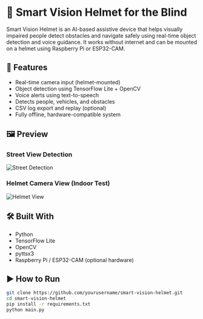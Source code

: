 # 🧠 Smart Vision Helmet for the Blind

Smart Vision Helmet is an AI-based assistive device that helps visually impaired people detect obstacles and navigate safely using real-time object detection and voice guidance. It works without internet and can be mounted on a helmet using Raspberry Pi or ESP32-CAM.

## 🚀 Features

- Real-time camera input (helmet-mounted)
- Object detection using TensorFlow Lite + OpenCV
- Voice alerts using text-to-speech
- Detects people, vehicles, and obstacles
- CSV log export and replay (optional)
- Fully offline, hardware-compatible system

## 🖼️ Preview

### Street View Detection
![Street Detection](./smart_visionhelmet/street_view.png)

### Helmet Camera View (Indoor Test)
![Helmet View](./smart_visionhelmet/helmet_view.png)

## 🛠️ Built With

- Python  
- TensorFlow Lite  
- OpenCV  
- pyttsx3  
- Raspberry Pi / ESP32-CAM (optional hardware)

## ▶️ How to Run

```bash
git clone https://github.com/yourusername/smart-vision-helmet.git
cd smart-vision-helmet
pip install -r requirements.txt
python main.py
